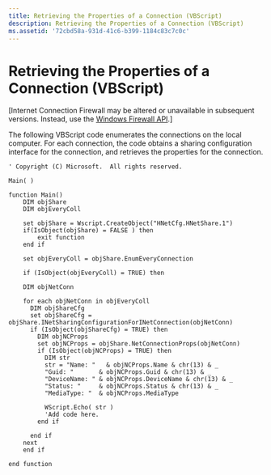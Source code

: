 ```yaml
---
title: Retrieving the Properties of a Connection (VBScript)
description: Retrieving the Properties of a Connection (VBScript)
ms.assetid: '72cbd58a-931d-41c6-b399-1184c83c7c0c'
---
```


# Retrieving the Properties of a Connection (VBScript)

\[Internet Connection Firewall may be altered or unavailable in subsequent versions. Instead, use the [Windows Firewall API](windows-firewall-start-page.md).\]

The following VBScript code enumerates the connections on the local computer. For each connection, the code obtains a sharing configuration interface for the connection, and retrieves the properties for the connection.


```VB
' Copyright (C) Microsoft.  All rights reserved.

Main( )

function Main()
    DIM objShare
    DIM objEveryColl
    
    set objShare = Wscript.CreateObject("HNetCfg.HNetShare.1")
    if(IsObject(objShare) = FALSE ) then
        exit function
    end if
    
    set objEveryColl = objShare.EnumEveryConnection
    
    if (IsObject(objEveryColl) = TRUE) then
    
    DIM objNetConn
    
    for each objNetConn in objEveryColl
      DIM objShareCfg
      set objShareCfg = objShare.INetSharingConfigurationForINetConnection(objNetConn)
      if (IsObject(objShareCfg) = TRUE) then
        DIM objNCProps
        set objNCProps = objShare.NetConnectionProps(objNetConn)
        if (IsObject(objNCProps) = TRUE) then
          DIM str
          str = "Name: "   & objNCProps.Name & chr(13) & _
          "Guid: "       & objNCProps.Guid & chr(13) & _
          "DeviceName: " & objNCProps.DeviceName & chr(13) & _
          "Status: "     & objNCProps.Status & chr(13) & _
          "MediaType: "  & objNCProps.MediaType
            
          WScript.Echo( str )
          'Add code here.
        end if
        
      end if
    next
    end if
    
end function
```



 

 




